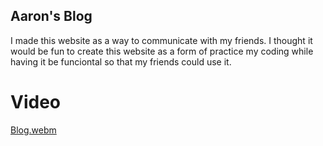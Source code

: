 ## Aaron's Blog
I made this website as a way to communicate with my friends. I thought it would be fun to create this website as a form of practice my coding while having it be funciontal so that my friends could use it.

# Video

[Blog.webm](https://github.com/aarondelara/aarons-blog/assets/126736638/f16c49f6-5e1a-4b8e-973b-692eba4fece7)
